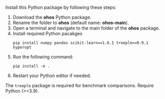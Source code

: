 Install this Python package by following these steps:  

1. Download the **ohos** Python package.
2. Rename the folder to **ohos** (default name: **ohos-main**).
3. Open a terminal and navigate to the main folder of the **ohos** package.
4. Install required Python pacakges
   ```
   pip install numpy pandas scikit-learn==1.6.1 treeple==0.9.1 hyperopt
   ```
5. Run the following command:  
   ```
   pip install -e .
   ```  
6. Restart your Python editor if needed.

The `treeple` package is required for benchmark comparisons. Require Python (>=3.9).
   
